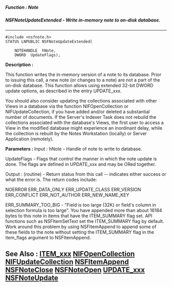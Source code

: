 ##### Function : Note
##### NSFNoteUpdateExtended - Write in-memory note to on-disk database.
---
```
#include <nsfnote.h>
STATUS LNPUBLIC NSFNoteUpdateExtended(

	NOTEHANDLE  hNote,
	DWORD  UpdateFlags);
```
**Description :**

This function writes the in-memory version of a note to its database.  Prior to 
issuing this call, a new note (or changes to a note) are not a part of the 
on-disk database.  This function allows using extended 32-bit DWORD update 
options, as described in the entry UPDATE_xxx.

You should also consider updating the collections associated with other Views 
in a database via the function NIFOpenCollection or NIFUpdateCollection, if you 
have added and/or deleted a substantial number of documents.  If the Server's 
Indexer Task does not rebuild the collections associated with the database's 
Views,  the first user to access a View in the modified database might 
experience an inordinant delay, while the collection is rebuilt by the Notes 
Workstation (locally) or Server Application (remotely).

**Parameters :**
Input :
hNote  -  Handle of note to write to database.

UpdateFlags  -  Flags that control the manner in which the note update is done. The flags are defined in UPDATE_xxx and may be ORed together.

Output :
(routine)  -  Return status from this call -- indicates either success or what the error is. The return codes include:

NOERROR
ERR_DATA_ONLY
ERR_UPDATE_CLASS
ERR_VERSION
ERR_CONFLICT
ERR_NOT_AUTHOR
ERR_NEW_NAME_KEY

ERR_SUMMARY_TOO_BIG -  "Field is too large (32K) or field's column in selection formula is too large".  You have appended more than about 16184 bytes to this note in items that have the ITEM_SUMMARY flag set. API functions such as NSFItemSetText set the ITEM_SUMMARY flag by default. Work around this problem by using NSFItemAppend to append some of these fields to the note without setting the ITEM_SUMMARY flag in the item_flags argument to NSFItemAppend. 



**See Also :**
[ITEM_xxx](/reference/Symb/ITEM_xxx)
[NIFOpenCollection](/reference/Func/NIFOpenCollection)
[NIFUpdateCollection](/reference/Func/NIFUpdateCollection)
[NSFItemAppend](/reference/Func/NSFItemAppend)
[NSFNoteClose](/reference/Func/NSFNoteClose)
[NSFNoteOpen](/reference/Func/NSFNoteOpen)
[UPDATE_xxx](/reference/Symb/UPDATE_xxx)
[NSFNoteUpdate](/reference/Func/NSFNoteUpdate)
---
